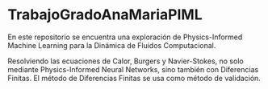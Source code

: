 # TrabajoGradoAnaMariaPIML

En este repositorio se encuentra una exploración de Physics-Informed Machine Learning para la Dinámica de Fluidos Computacional.

Resolviendo las ecuaciones de Calor, Burgers y Navier-Stokes, no solo mediante Physics-Informed Neural Networks, sino también con Diferencias Finitas.
El método de Diferencias Finitas se usa como método de validación.

